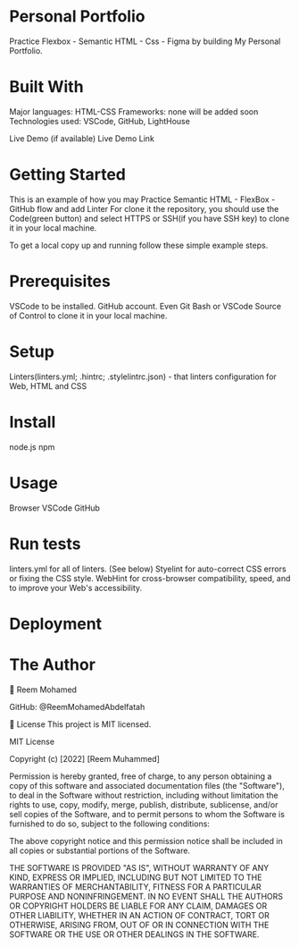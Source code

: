 
# Personal Portfolio
Practice Flexbox - Semantic HTML - Css - Figma by building My Personal Portfolio.

# Built With
Major languages: HTML-CSS
Frameworks: none will be added soon
Technologies used: VSCode, GitHub, LightHouse

Live Demo (if available)
Live Demo Link


# Getting Started
This is an example of how you may Practice Semantic HTML - FlexBox - GitHub flow and add Linter
For clone it the repository, you should use the Code(green button) and select HTTPS or SSH(if you have SSH key) to clone it in your local machine.

To get a local copy up and running follow these simple example steps.

# Prerequisites
VSCode to be installed.
GitHub account.
Even Git Bash or VSCode Source of Control to clone it in your local machine.
# Setup
Linters(linters.yml; .hintrc; .stylelintrc.json) - that linters configuration for Web, HTML and CSS
# Install
node.js
npm
# Usage
Browser
VSCode
GitHub
# Run tests
linters.yml for all of linters. (See below)
Styelint for auto-correct CSS errors or fixing the CSS style.
WebHint for cross-browser compatibility, speed, and to improve your Web's accessibility.
# Deployment

# The Author
👤 Reem Mohamed

GitHub: @ReemMohamedAbdelfatah

📝 License
This project is MIT licensed.

MIT License

Copyright (c) [2022] [Reem Muhammed]

Permission is hereby granted, free of charge, to any person obtaining a copy
of this software and associated documentation files (the "Software"), to deal
in the Software without restriction, including without limitation the rights
to use, copy, modify, merge, publish, distribute, sublicense, and/or sell
copies of the Software, and to permit persons to whom the Software is
furnished to do so, subject to the following conditions:

The above copyright notice and this permission notice shall be included in all
copies or substantial portions of the Software.

THE SOFTWARE IS PROVIDED "AS IS", WITHOUT WARRANTY OF ANY KIND, EXPRESS OR
IMPLIED, INCLUDING BUT NOT LIMITED TO THE WARRANTIES OF MERCHANTABILITY,
FITNESS FOR A PARTICULAR PURPOSE AND NONINFRINGEMENT. IN NO EVENT SHALL THE
AUTHORS OR COPYRIGHT HOLDERS BE LIABLE FOR ANY CLAIM, DAMAGES OR OTHER
LIABILITY, WHETHER IN AN ACTION OF CONTRACT, TORT OR OTHERWISE, ARISING FROM,
OUT OF OR IN CONNECTION WITH THE SOFTWARE OR THE USE OR OTHER DEALINGS IN THE
SOFTWARE.